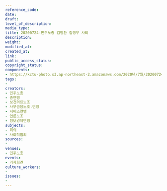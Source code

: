 ```yaml
---
reference_code: 
date: 
draft: 
level_of_description: 
media_type: 
title: 20200724-민주노총 김명환 집행부 사퇴
description: 
weight: 
modified_at: 
created_at: 
link: 
public_access_status: 
copyright_status: 
components:
- https://kctu-photo.s3.ap-northeast-2.amazonaws.com/2020년/7월/20200724-민주노총+김명환+집행부+사퇴/WW1D4010.jpg
tags:
- 
creators:
- 민주노총
- 총연맹
- 보건의료노조
- 사무금융노조.연맹
- 서비스연맹
- 언론노조
- 정보경제연맹
subjects:
- 회의
- 사회적합의
sources:
- 
venues:
- 민주노총
events:
- 기자회견
culture_workers:
- 
issues:
- 
---
```

